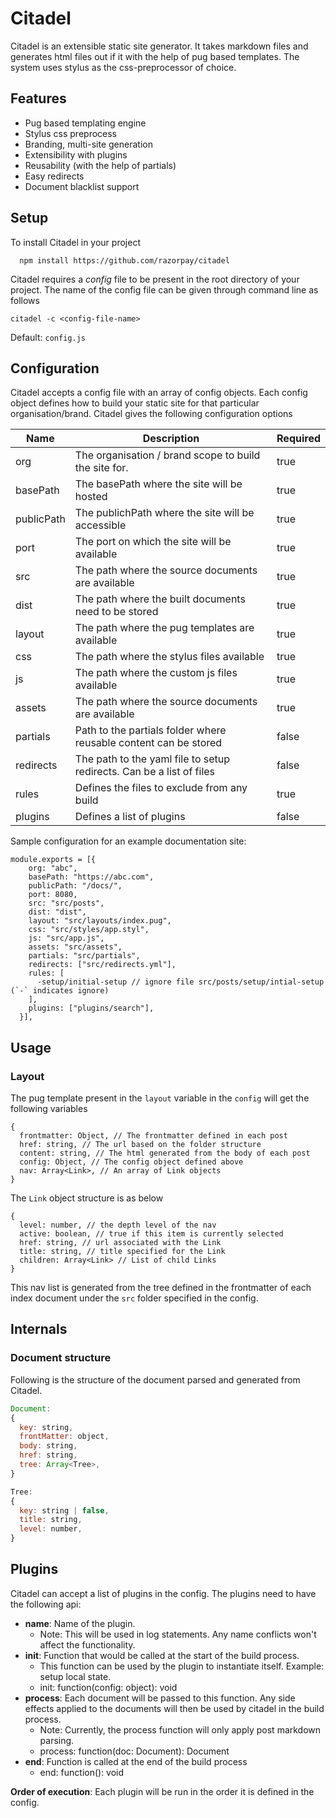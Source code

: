 # Citadel

Citadel is an extensible static site generator. It takes markdown files and generates html files out if it with the help of pug based templates. The system uses stylus as the css-preprocessor of choice.

## Features

- Pug based templating engine
- Stylus css preprocess
- Branding, multi-site generation
- Extensibility with plugins
- Reusability (with the help of partials)
- Easy redirects
- Document blacklist support
## Setup

To install Citadel in your project

```
  npm install https://github.com/razorpay/citadel
```

Citadel requires a *config* file to be present in the root directory of your project.
The name of the config file can be given through command line as follows
```
citadel -c <config-file-name>
``` 

Default: `config.js`

## Configuration

Citadel accepts a config file with an array of config objects. Each config object defines how to build your static site for that particular organisation/brand. 
Citadel gives the following configuration options

| Name | Description | Required |
|-|-|-|
| org | The organisation / brand scope to build the site for. | true |
| basePath | The basePath where the site will be hosted | true |
| publicPath | The publichPath where the site will be accessible | true |
| port | The port on which the site will be available | true |
| src | The path where the source documents are available | true |
| dist | The path where the built documents need to be stored | true |
| layout | The path where the pug templates are available | true |
| css | The path where the stylus files available | true |
| js | The path where the custom js files available | true |
| assets | The path where the source documents are available | true |
| partials | Path to the partials folder where reusable content can be stored | false |
| redirects | The path to the yaml file to setup redirects. Can be a list of files | false |
| rules | Defines the files to exclude from any build | true |
| plugins | Defines a list of plugins | false |

Sample configuration for an example documentation site:
```
module.exports = [{
    org: "abc",
    basePath: "https://abc.com",
    publicPath: "/docs/",
    port: 8080,
    src: "src/posts",
    dist: "dist",
    layout: "src/layouts/index.pug",
    css: "src/styles/app.styl",
    js: "src/app.js",
    assets: "src/assets",
    partials: "src/partials",
    redirects: ["src/redirects.yml"],
    rules: [
      -setup/initial-setup // ignore file src/posts/setup/intial-setup (`-` indicates ignore)
    ],
    plugins: ["plugins/search"],
  }],
```

## Usage


### Layout
The pug template present in the `layout` variable in the `config` will get the following variables

```
{
  frontmatter: Object, // The frontmatter defined in each post
  href: string, // The url based on the folder structure
  content: string, // The html generated from the body of each post
  config: Object, // The config object defined above
  nav: Array<Link>, // An array of Link objects
}
```

The `Link` object structure is as below

```
{
  level: number, // the depth level of the nav
  active: boolean, // true if this item is currently selected
  href: string, // url associated with the Link
  title: string, // title specified for the Link
  children: Array<Link> // List of child Links
}
```

This nav list is generated from the tree defined in the frontmatter of each index document under the `src` folder specified in the config.

## Internals
### Document structure

Following is the structure of the document parsed and generated from Citadel.

```js
Document:
{
  key: string,
  frontMatter: object,
  body: string,
  href: string,
  tree: Array<Tree>,
}

Tree: 
{
  key: string | false,
  title: string,
  level: number,
}
```

## Plugins

Citadel can accept a list of plugins in the config. The plugins need to have the following api:

- **name**: Name of the plugin.
  - Note: This will be used in log statements. Any name conflicts won't affect the functionality.
- **init**: Function that would be called at the start of the build process.
  - This function can be used by the plugin to instantiate itself. Example: setup local state.
  - init: function(config: object): void
- **process**: Each document will be passed to this function. Any side effects applied to the documents will then be used by citadel in the build process.
  - Note: Currently, the process function will only apply post markdown parsing.
  - process: function(doc: Document): Document
- **end**: Function is called at the end of the build process
  - end: function(): void

**Order of execution**: Each plugin will be run in the order it is defined in the config.
